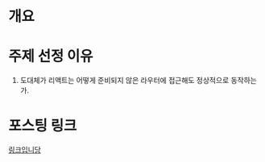 # 개요

# 주제 선정 이유

1. 도대체가 리액트는 어떻게 준비되지 않은 라우터에 접근해도 정상적으로 동작하는가.

# 포스팅 링크

[링크입니당](https://velog.io/@rat8397/%EC%9A%B0%EC%95%84%ED%95%9C%ED%85%8C%ED%81%AC%EC%BD%94%EC%8A%A4-7-Browser-History-API%EB%A5%BC-%ED%86%B5%ED%95%B4-SPA%EC%B2%98%EB%9F%BC-%EB%9D%BC%EC%9A%B0%ED%8C%85%EC%9D%84-%EC%A0%81%EC%9A%A9%ED%95%B4%EB%B3%B4%EC%9E%90)
